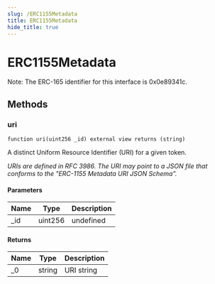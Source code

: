 ```yaml
---
slug: /ERC1155Metadata
title: ERC1155Metadata
hide_title: true
---
```


# ERC1155Metadata

Note: The ERC-165 identifier for this interface is 0x0e89341c.

## Methods

### uri

```solidity
function uri(uint256 _id) external view returns (string)
```

A distinct Uniform Resource Identifier (URI) for a given token.

_URIs are defined in RFC 3986. The URI may point to a JSON file that conforms to the &quot;ERC-1155 Metadata URI JSON Schema&quot;._

#### Parameters

| Name | Type    | Description |
| ---- | ------- | ----------- |
| \_id | uint256 | undefined   |

#### Returns

| Name | Type   | Description |
| ---- | ------ | ----------- |
| \_0  | string | URI string  |
